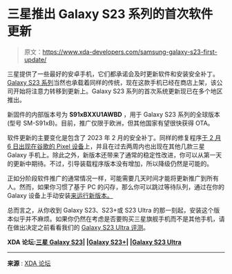 # 三星推出 Galaxy S23 系列的首次软件更新

> 原文：<https://www.xda-developers.com/samsung-galaxy-s23-first-update/>

三星提供了一些最好的安卓手机，它们都承诺会及时更新软件和安装安全补丁。 [Galaxy S23 系列](https://www.xda-developers.com/samsung-galaxy-s23/)当然也承载着同样的传统，现在这款手机已经在商店上架，该公司开始将注意力转移到更新上。Galaxy S23 系列的首次系统更新现已在多个地区推出。

新固件的内部版本号为 **S91xBXXU1AWBD** ，用于 Galaxy S23 系列的全球版本(型号 SM-S91xB)。目前，推广仅限于欧洲，但其他国家有望很快获得 OTA。

软件更新的主要变化是包含了 2023 年 2 月的安全补丁。同样的修复程序[于 2 月 6 日出现在谷歌的 Pixel 设备](https://www.xda-developers.com/february-2023-android-security-update/)上，并且在过去两周内也出现在其他几款三星 Galaxy 手机上。除此之外，新版本还带来了通常的稳定性改进，你可以从第一天的更新中期待。不过，引导装载程序版本没有增加，所以降级仍然是可能的。

正如分阶段软件推广的通常情况一样，可能需要几天时间才能将更新推广到所有人。然而，如果你习惯了基于 PC 的闪存，那么你可以跳过等待队列，通过在你的 Galaxy 设备上手动安装[来运行新版本。](https://www.xda-developers.com/how-to-update-samsung-galaxy-smartphone/)

总而言之，从你收到 Galaxy S23、S23+或 S23 Ultra 的那一刻起，安装这个版本似乎并不麻烦。如果你仍然在考虑是否要购买三星旗舰手机而不是其他手机，请在做出决定之前看看我们的 [Galaxy S23 Ultra 评测](https://www.xda-developers.com/samsung-galaxy-s23-ultra-review/)。

**XDA 论坛:[三星 Galaxy S23](https://forum.xda-developers.com/f/samsung-galaxy-s23.12707/)| |[Galaxy S23+](https://forum.xda-developers.com/f/samsung-galaxy-s23-plus.12709/)| |[Galaxy S23 Ultra](https://forum.xda-developers.com/f/samsung-galaxy-s23-ultra.12713/)**

* * *

**来源** : [XDA 论坛](https://forum.xda-developers.com/posts/88176557)